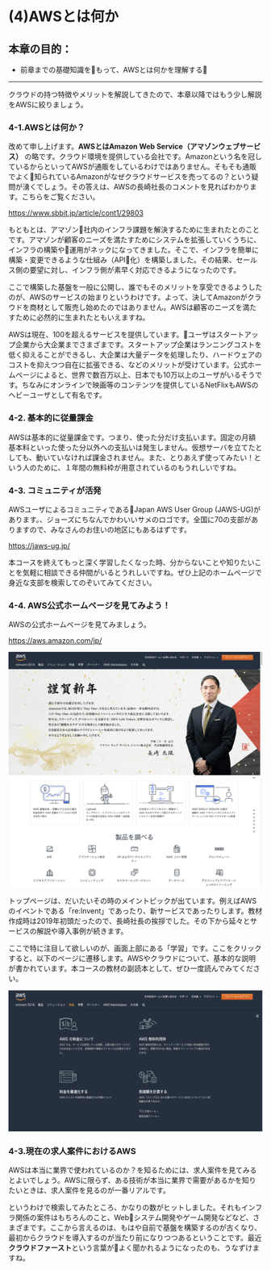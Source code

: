 # (4)AWSとは何か

## 本章の目的：

- 前章までの基礎知識をもって、AWSとは何かを理解する

***


クラウドの持つ特徴やメリットを解説してきたので、本章以降ではもう少し解説をAWSに絞りましょう。

### 4-1.AWSとは何か？

改めて申し上げます。**AWSとはAmazon Web Service（アマゾンウェブサービス）** の略です。クラウド環境を提供している会社です。Amazonという名を冠しているからといってAWSが通販をしているわけではありません。そもそも通販でよく知られているAmazonがなぜクラウドサービスを売ってるの？という疑問が湧くでしょう。その答えは、AWSの長崎社長のコメントを見ればわかります。こちらをご覧ください。

https://www.sbbit.jp/article/cont1/29803

もともとは、アマゾン社内のインフラ課題を解決するために生まれたとのことです。アマゾンが顧客のニーズを満たすためにシステムを拡張していくうちに、インフラの構築や運用がネックになってきました。そこで、インフラを簡単に構築・変更できるような仕組み（API化）を構築しました。その結果、セールス側の要望に対し、インフラ側が素早く対応できるようになったのです。

ここで構築した基盤を一般に公開し、誰でもそのメリットを享受できるようしたのが、AWSのサービスの始まりというわけです。よって、決してAmazonがクラウドを商材として販売し始めたのではありません。AWSは顧客のニーズを満たすために必然的に生まれたともいえますね。

AWSは現在、100を超えるサービスを提供しています。ユーザはスタートアップ企業から大企業までさまざまです。スタートアップ企業はランニングコストを低く抑えることができるし、大企業は大量データを処理したり、ハードウェアのコストを抑えつつ自在に拡張できる、などのメリットが受けています。公式ホームページによると、世界で数百万以上、日本でも10万以上のユーザがいるそうです。ちなみにオンラインで映画等のコンテンツを提供しているNetFlixもAWSのヘビーユーザとして有名です。

### 4-2. 基本的に従量課金

AWSは基本的に従量課金です。つまり、使った分だけ支払います。固定の月額基本料といった使った分以外への支払いは発生しません。仮想サーバを立てたとしても、動いていなければ課金されません。また、とりあえず使ってみたい！という人のために、１年間の無料枠が用意されているのもうれしいですね。

### 4-3. コミュニティが活発

AWSユーザによるコミュニティであるJapan AWS User Group (JAWS-UG)があります。、ジョーズにちなんでかわいいサメのロゴです。全国に70の支部がありますので、みなさんのお住いの地区にもあるはずです。

https://jaws-ug.jp/

本コースを終えてもっと深く学習したくなった時、分からないことや知りたいことを気軽に相談できる仲間がいるとうれしいですね。ぜひ上記のホームページで身近な支部を検索してのぞいてみてください。

### 4-4. AWS公式ホームページを見てみよう！

AWSの公式ホームページを見てみましょう。

https://aws.amazon.com/jp/

![図4-1. AWSホームページ](4-01.png)

トップページは、だいたいその時のメイントピックが出ています。例えばAWSのイベントである「re:Invent」であったり、新サービスであったりします。教材作成時は2019年初頭だったので、長崎社長の挨拶でした。その下から延々とサービスの解説や導入事例が続きます。

ここで特に注目して欲しいのが、画面上部にある「学習」です。ここをクリックすると、以下のページに遷移します。AWSやクラウドについて、基本的な説明が書かれています。本コースの教材の副読本として、ぜひ一度読んでみてください。

![図4-2. AWSホームページの学習タブ](4-02.png)

### 4-3.現在の求人案件におけるAWS

AWSは本当に業界で使われているのか？を知るためには、求人案件を見てみるとよいでしょう。AWSに限らず、ある技術が本当に業界で需要があるかを知りたいときは、求人案件を見るのが一番リアルです。

というわけで検索してみたところ、かなりの数がヒットしました。それもインフラ関係の案件はもちろんのこと、Webシステム開発やゲーム開発などなど、さまざまです。ここから言えるのは、もはや自前で基盤を構築するのが古くなり、最初からクラウドを導入するのが当たり前になりつつあるということです。最近**クラウドファースト**という言葉がよく聞かれるようになったのも、うなずけますね。


